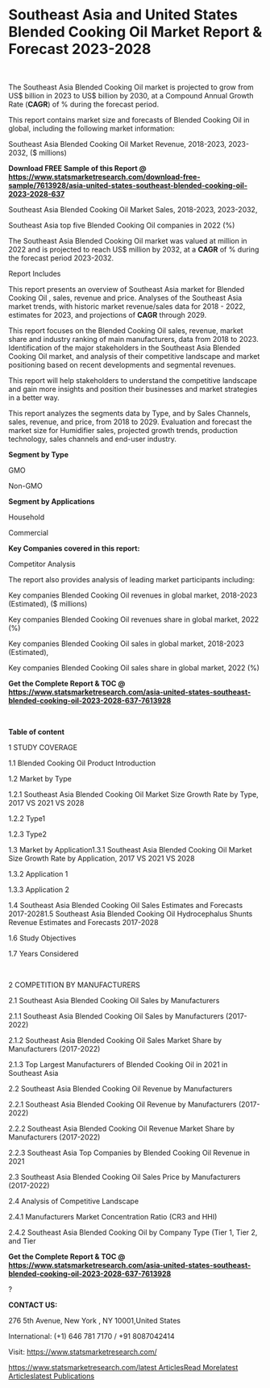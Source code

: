 <h1>Southeast Asia and United States Blended Cooking Oil Market Report & Forecast 2023-2028</h1><br/><p>The Southeast Asia Blended Cooking Oil market is projected to grow from US$ billion in 2023 to US$ billion by 2030, at a Compound Annual Growth Rate (<strong>CAGR</strong>) of % during the forecast period.</p>
 
 
 
 <p>This report contains market size and forecasts of Blended Cooking Oil in global, including the following market information:</p>
 
 
 
 <p>Southeast Asia Blended Cooking Oil Market Revenue, 2018-2023, 2023-2032, ($ millions)</p>
 
 
 
 <p><strong>Download FREE Sample of this Report @ <a href="https://www.statsmarketresearch.com/download-free-sample/7613928/asia-united-states-southeast-blended-cooking-oil-2023-2028-637">https://www.statsmarketresearch.com/download-free-sample/7613928/asia-united-states-southeast-blended-cooking-oil-2023-2028-637</a></strong></p>
 
 
 
 <p>Southeast Asia Blended Cooking Oil Market Sales, 2018-2023, 2023-2032,</p>
 
 
 
 <p>Southeast Asia top five Blended Cooking Oil companies in 2022 (%)</p>
 
 
 
 <p>The Southeast Asia Blended Cooking Oil market was valued at million in 2022 and is projected to reach US$ million by 2032, at a <strong>CAGR</strong> of % during the forecast period 2023-2032.</p>
 
 
 
 <p>Report Includes</p>
 
 
 
 <p>This report presents an overview of Southeast Asia market for Blended Cooking Oil , sales, revenue and price. Analyses of the Southeast Asia market trends, with historic market revenue/sales data for 2018 - 2022, estimates for 2023, and projections of <strong>CAGR</strong> through 2029.</p>
 
 
 
 <p>This report focuses on the Blended Cooking Oil sales, revenue, market share and industry ranking of main manufacturers, data from 2018 to 2023. Identification of the major stakeholders in the Southeast Asia Blended Cooking Oil market, and analysis of their competitive landscape and market positioning based on recent developments and segmental revenues.</p>
 
 
 
 <p>This report will help stakeholders to understand the competitive landscape and gain more insights and position their businesses and market strategies in a better way.</p>
 
 
 
 <p>This report analyzes the segments data by Type, and by Sales Channels, sales, revenue, and price, from 2018 to 2029. Evaluation and forecast the market size for Humidifier sales, projected growth trends, production technology, sales channels and end-user industry.</p>
 
 
 
 <p><strong>Segment by Type</strong></p>
 
 
 
 <p>GMO</p>
 
 
 
 <p>Non-GMO</p>
 
 
 
 <p><strong>Segment <strong><strong>by Applications</strong></strong></strong></p>
 
 
 
 <p>Household</p>
 
 
 
 <p>Commercial</p>
 
 
 
 <p><strong>Key Companies covered in this report:</strong></p>
 
 
 
 <p>Competitor Analysis</p>
 
 
 
 <p>The report also provides analysis of leading market participants including:</p>
 
 
 
 <p>Key companies Blended Cooking Oil revenues in global market, 2018-2023 (Estimated), ($ millions)</p>
 
 
 
 <p>Key companies Blended Cooking Oil revenues share in global market, 2022 (%)</p>
 
 
 
 <p>Key companies Blended Cooking Oil sales in global market, 2018-2023 (Estimated),</p>
 
 
 
 <p>Key companies Blended Cooking Oil sales share in global market, 2022 (%)</p>
 
 
 
 <div><b>Get the Complete Report & TOC @ <a href="https://www.statsmarketresearch.com/asia-united-states-southeast-blended-cooking-oil-2023-2028-637-7613928">https://www.statsmarketresearch.com/asia-united-states-southeast-blended-cooking-oil-2023-2028-637-7613928</a></b></div>
 
 
 
 <p><br />
 
 <b>Table of content</b></p>
 
 
 
 <p>1 STUDY COVERAGE<br />
 
 1.1 Blended Cooking Oil Product Introduction<br />
 
 1.2 Market by Type<br />
 
 1.2.1 Southeast Asia Blended Cooking Oil Market Size Growth Rate by Type, 2017 VS 2021 VS 2028<br />
 
 1.2.2 Type1<br />
 
 1.2.3 Type2<br />
 
 1.3 Market by Application1.3.1 Southeast Asia Blended Cooking Oil Market Size Growth Rate by Application, 2017 VS 2021 VS 2028<br />
 
 1.3.2 Application 1<br />
 
 1.3.3 Application 2<br />
 
 1.4 Southeast Asia Blended Cooking Oil Sales Estimates and Forecasts 2017-20281.5 Southeast Asia Blended Cooking Oil Hydrocephalus Shunts Revenue Estimates and Forecasts 2017-2028<br />
 
 1.6 Study Objectives<br />
 
 1.7 Years Considered<br />
 
 <br />
 
 2 COMPETITION BY MANUFACTURERS<br />
 
 2.1 Southeast Asia Blended Cooking Oil Sales by Manufacturers<br />
 
 2.1.1 Southeast Asia Blended Cooking Oil Sales by Manufacturers (2017-2022)<br />
 
 2.1.2 Southeast Asia Blended Cooking Oil Sales Market Share by Manufacturers (2017-2022)<br />
 
 2.1.3 Top Largest Manufacturers of Blended Cooking Oil in 2021 in Southeast Asia<br />
 
 2.2 Southeast Asia Blended Cooking Oil Revenue by Manufacturers<br />
 
 2.2.1 Southeast Asia Blended Cooking Oil Revenue by Manufacturers (2017-2022)<br />
 
 2.2.2 Southeast Asia Blended Cooking Oil Revenue Market Share by Manufacturers (2017-2022)<br />
 
 2.2.3 Southeast Asia Top Companies by Blended Cooking Oil Revenue in 2021<br />
 
 2.3 Southeast Asia Blended Cooking Oil Sales Price by Manufacturers (2017-2022)<br />
 
 2.4 Analysis of Competitive Landscape<br />
 
 2.4.1 Manufacturers Market Concentration Ratio (CR3 and HHI)<br />
 
 2.4.2 Southeast Asia Blended Cooking Oil by Company Type (Tier 1, Tier 2, and Tier</p>
 
 
 
 <div><b>Get the Complete Report & TOC @ <a href="https://www.statsmarketresearch.com/asia-united-states-southeast-blended-cooking-oil-2023-2028-637-7613928">https://www.statsmarketresearch.com/asia-united-states-southeast-blended-cooking-oil-2023-2028-637-7613928</a></b></div>
 
 
 
 <p>? </p>
 
 
 
 <p><b>CONTACT US:</b><br />
 
 276 5th Avenue, New York , NY 10001,United States<br />
 
 International: (+1) 646 781 7170 / +91 8087042414<br />
 
 Visit: <a href="https://www.statsmarketresearch.com/">https://www.statsmarketresearch.com/</a><br />
 
 <a href="https://gyeongbokgung.com">https://www.statsmarketresearch.com/</a><a href="https://hallyeomaritime.com">latest Articles</a><a href="https://jingwansa.com">Read More</a><a href="https://nguoiviet.jp/">latest Articles</a><a href="https://www.intelmarketresearch.com/">latest Publications</a></p>
